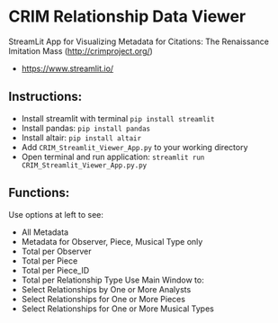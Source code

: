 # CRIM Relationship Data Viewer

StreamLit App for Visualizing  Metadata for Citations:  The Renaissance Imitation Mass (http://crimproject.org/)

- https://www.streamlit.io/

## Instructions:

- Install streamlit with terminal `pip install streamlit`
- Install pandas: `pip install pandas`
- Install altair: `pip install altair`
- Add `CRIM_Streamlit_Viewer_App.py` to your working directory
- Open terminal and run application:  `streamlit run CRIM_Streamlit_Viewer_App.py.py`

## Functions:

Use options at left to see:
- All Metadata
- Metadata for Observer, Piece, Musical Type only
- Total per Observer
- Total per Piece
- Total per Piece_ID
- Total per Relationship Type
Use Main Window to:
- Select Relationships by One or More Analysts
- Select Relationships for One or More Pieces
- Select Relationships for One or More Musical Types



